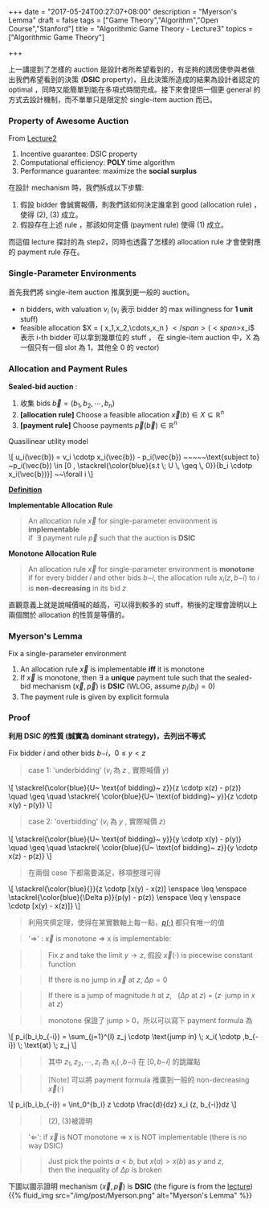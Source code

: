+++
date = "2017-05-24T00:27:07+08:00"
description = "Myerson's Lemma"
draft = false
tags = ["Game Theory","Algorithm","Open Course","Stanford"]
title = "Algorithmic Game Theory - Lecture3"
topics = ["Algorithmic Game Theory"]

+++

上一講提到了怎樣的 auction 是設計者所希望看到的，有足夠的誘因使參與者做出我們希望看到的決策 (**DSIC** property)，且此決策所造成的結果為設計者認定的 optimal ，同時又能簡單到能在多項式時間完成。接下來會提供一個更 general 的方式去設計機制，而不單單只是限定於 single-item auction 而已。

<!--more-->

### Property of Awesome Auction

From [Lecture2](https://sunprinces.github.io/learning/2017/05/algorithmic-game-theory---lecture2/)

1. Incentive guarantee: DSIC property
2. Computational efficiency: **POLY** time algorithm
3. Performance guarantee: maximize the **social surplus**

在設計 mechanism 時，我們拆成以下步驟: 

1. 假設 bidder 會誠實報價，則我們該如何決定誰拿到 good (allocation rule) ，使得 (2), (3) 成立。
2. 假設存在上述 rule ，那該如何定價 (payment rule) 使得 (1) 成立。

而這個 lecture 探討的為 step2，同時也透露了怎樣的 allocation rule 才會使對應的 payment rule 存在。

### Single-Parameter Environments

首先我們將 single-item auction 推廣到更一般的 auction。

*  n bidders, with valuation <span>$v_i$</span> (<span>$v_i$</span> 表示 bidder 的 max willingness for **1 unit** stuff)
* feasible allocation <span>$X = ( x_1,x_2,\cdots,x_n ) $</span> (<span>$x_i$</span> 表示 i-th bidder 可以拿到幾單位的 stuff ， 在 single-item auction 中，X 為一個只有一個 slot 為 1，其他全 0 的 vector)

### Allocation and Payment Rules

**Sealed-bid auction** :

1. 收集 bids <span>$\vec{b} = (b_1, b_2, \cdots, b_n)$</span>
2. **[allocation rule]** Choose a feasible allocation <span>$\vec{x}(b) \in X \subseteq \mathbb{R}^n$</span>
3. **[payment rule]** Choose payments <span>$\vec{p}(\vec{b}) \in \mathbb{R}^n$</span>

Quasilinear utility model

<div>
\[
u_i(\vec{b}) = v_i \cdotp x_i(\vec{b}) - p_i(\vec{b}) ~~~~~\text{subject to} ~p_i(\vec{b}) \in [0 , \stackrel{\color{blue}{s.t \; U \, \geq \, 0}}{b_i \cdotp x_i(\vec{b})}] ~~\forall i
\]
</div>

<!--<span>$p_i$</span> 的 constraint 保證了 non-negative utility-->

<u>**Definition**</u>

**Implementable Allocation Rule**

> An allocation rule <span>$\vec{x}$</span> for single-parameter environment is **implementable**<br/> if <span>$~\exists$</span> payment rule <span>$\vec{p}$</span> such that the auction is **DSIC**

**Monotone Allocation Rule**

> An allocation rule <span>$\vec{x}$</span> for single-parameter environment is **monotone** <br/>
if for every bidder <span>$i$</span> and other bids <span>$b\scriptscriptstyle{-i}$</span>,
the allocation rule <span>$x_i(z,b\scriptstyle{-i}$</span><span>$)$</span> to <span>$i$</span> is **non-decreasing** in its bid <span>$z$</span>

直觀意義上就是說喊價喊的越高，可以得到較多的 stuff，稍後的定理會證明以上兩個關於 allocation 的性質是等價的。

### Myerson's Lemma

Fix a single-parameter environment

1. An allocation rule <span>$\vec{x}$</span> is implementable **iff** it is monotone
2. If <span>$\vec{x}$</span> is monotone, then <span>$\exists$</span> a **unique** payment tule such that the sealed-bid mechanism <span>$(\vec{x},\vec{p})$</span> is **DSIC** (WLOG, assume <span>$p_i(b_i) = 0$</span>)
3. The payment rule is given by explicit formula

### Proof

**利用 DSIC 的性質 (誠實為 dominant strategy)，去列出不等式**


 Fix bidder <span>$i$</span> and other bids <span>$b\scriptstyle{-i}$</span>，<span>$0 \leq y < z$</span>

> case 1: 'underbidding' (<span>$v_i$</span> 為 <span>$z$</span> , 實際喊價 <span>$y$</span>)

<div>
\[
  \stackrel{\color{blue}{U~ \text{of bidding}~ z}}{z \cdotp x(z) - p(z)} \quad \geq  \quad \stackrel{ \color{blue}{U~ \text{of bidding}~ y}}{z \cdotp x(y) - p(y)}
\]
</div>

> case 2: 'overbidding' (<span>$v_i$</span> 為 <span>$y$</span> , 實際喊價 <span>$z$</span>)

<div>
\[
  \stackrel{\color{blue}{U~ \text{of bidding}~ y}}{y \cdotp x(y) - p(y)} \quad \geq  \quad \stackrel{ \color{blue}{U~ \text{of bidding}~ z}}{y \cdotp x(z) - p(z)}
\]
</div>

> 在兩個 case 下都需要滿足，移項整理可得 

<div>
\[
\stackrel{\color{blue}{}}{z \cdotp [x(y) - x(z)] \enspace \leq \enspace \stackrel{\color{blue}{\Delta p}}{p(y) - p(z)} \enspace \leq y \enspace \cdotp [x(y) - x(z)]}
\]
</div>

> 利用夾擠定理，使得在某實數軸上每一點，[<span>$p(\cdotp)$</span>](#payment) 都只有唯一的值

> '<span>$\Rightarrow$</span>'  : <span>$\vec{x}$</span> is monotone <span>$\Rightarrow$</span> x is implementable: <br/>

>> Fix <span>$z$</span> and take the limit <span>$y \rightarrow z$</span>, 假設 <span>$\vec{x}(\cdotp)$</span> is piecewise constant function

>> If there is no jump in <span>$\vec{x}$</span> at <span>$z$</span>, <span>$\Delta p = 0$</span>

>> If there is a jump of magnitude <span>$h$</span> at <span>$z$</span>, &nbsp; (<span>$\Delta p$</span> at <span>$z$</span>) = (<span>$z \cdotp$</span> jump in <span>$x$</span> at <span>$z$</span>)

>> monotone 保證了 jump > 0，所以可以寫下 payment formula 為

<div>
\[
  p_i(b_i,b_{-i}) = \sum_{j=1}^{l} z_j \cdotp \text{jump in} \; x_i( \cdotp ,b_{-i}) \; \text{at} \; z_j
\]
</div>

>> 其中 <span>$z_1, z_2, \cdots, z_l$ 為 $x_i(\cdotp,$$b\scriptstyle{-i}$$)$</span> 在 <span>$[0, b\scriptstyle{-i}$$]$</span> 的跳躍點

>> <a name="payment"><font color="#777">[Note]</font></a> 可以將 payment formula 推廣到一般的 non-decreasing <span>$\vec{x}(\cdotp)$</span>

<div>
\[
  p_i(b_i,b_{-i}) = \int_0^{b_i} z \cdotp \frac{d}{dz} x_i (z, b_{-i})dz
\]
</div>

>> (2), (3)被證明

> '<span>$\Leftarrow$</span>': if <span>$\vec{x}$</span> is NOT monotone <span>$\Rightarrow$</span> x is NOT implementable (there is no way DSIC)

>> Just pick the points <span>$a < b$</span>, but <span>$x(a) > x(b)$</span> as <span>$y$</span> and <span>$z$</span>,<br/> then the inequality of <span>$\Delta p$</span> is broken


下圖以圖示證明 mechanism <span>$(\vec{x},\vec{p})$</span> is **DSIC** (the figure is from the [lecture](http://theory.stanford.edu/~tim/f13/l/l3.pdf))
{{% fluid_img src="/img/post/Myerson.png" alt="Myerson's Lemma" %}}
